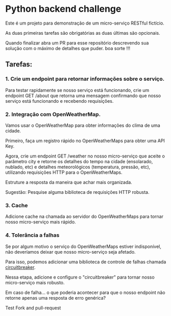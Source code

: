 # Python backend challenge

Este é um projeto para demonstração de um micro-serviço RESTful fictício.

As duas primeiras tarefas são obrigatórias as duas últimas são opcionais.

Quando finalizar abra um PR para esse repositório descrevendo sua solução com o máximo de detalhes que puder. boa sorte !!!

## Tarefas:

### 1. Crie um endpoint para retornar informações sobre o serviço.
Para testar rapidamente se nosso serviço está funcionando, crie um endpoint GET /about que retorna uma mensagem confirmando que nosso serviço está funcionando e recebendo requisições.

### 2. Integração com OpenWeatherMap.
Vamos usar o OpenWeatherMap para obter informações do clima de uma cidade.

Primeiro, faça um registro rápido no OpenWeatherMaps para obter uma API Key.

Agora, crie um endpoint GET /weather no nosso micro-serviço que aceite o parâmetro city e retorne os detalhes do tempo na cidade (ensolarado, nublado, etc) e detalhes meteorológicos (temperatura, pressão, etc), utilizando requisições HTTP para o OpenWeatherMaps.

Estruture a resposta da maneira que achar mais organizada.

Sugestão: Pesquise alguma biblioteca de requisições HTTP robusta.

### 3. Cache
Adicione cache na chamada ao servidor do OpenWeatherMaps para tornar nosso micro-serviço mais rápido.

### 4. Tolerância a falhas
Se por algum motivo o serviço do OpenWeatherMaps estiver indisponível, não deveríamos deixar que nosso micro-serviço seja afetado.

Para isso, podemos adicionar uma biblioteca de controle de falhas chamada [circuitbreaker](https://pypi.org/project/circuitbreaker/).

Nessa etapa, adicione e configure o "circuitbreaker" para tornar nosso micro-serviço mais robusto.

Em caso de falha... o que poderia acontecer para que o nosso endpoint não retorne apenas uma resposta de erro genérica?



Test Fork and pull-request
